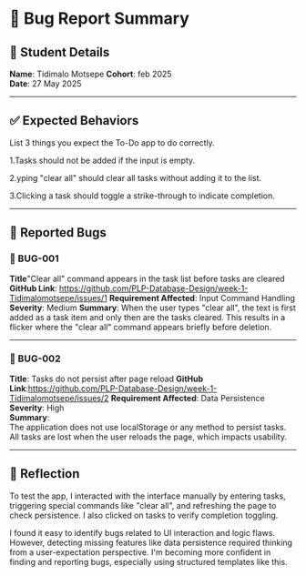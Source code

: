 # 🐞 Bug Report Summary

## 🧾 Student Details

**Name**: Tidimalo Motsepe
**Cohort**: feb 2025  
**Date**: 27 May 2025

---

## ✅ Expected Behaviors

List 3 things you expect the To-Do app to do correctly.

1.Tasks should not be added if the input is empty.

2.yping "clear all" should clear all tasks without adding it to the list.

3.Clicking a task should toggle a strike-through to indicate completion.

---

## 🐛 Reported Bugs

### 🐞 BUG-001

**Title**"Clear all" command appears in the task list before tasks are cleared
**GitHub Link**: https://github.com/PLP-Database-Design/week-1-Tidimalomotsepe/issues/1
**Requirement Affected**: Input Command Handling
**Severity**: Medium
**Summary**:
When the user types "clear all", the text is first added as a task item and only then are the tasks cleared. This results in a flicker where the "clear all" command appears briefly before deletion.

---

### 🐞 BUG-002

**Title**: Tasks do not persist after page reload
**GitHub Link**:https://github.com/PLP-Database-Design/week-1-Tidimalomotsepe/issues/2
**Requirement Affected**: Data Persistence
**Severity**: High  
**Summary**:  
The application does not use localStorage or any method to persist tasks. All tasks are lost when the user reloads the page, which impacts usability.

---

## 💭 Reflection

To test the app, I interacted with the interface manually by entering tasks, triggering special commands like "clear all", and refreshing the page to check persistence. I also clicked on tasks to verify completion toggling.

I found it easy to identify bugs related to UI interaction and logic flaws. However, detecting missing features like data persistence required thinking from a user-expectation perspective. I'm becoming more confident in finding and reporting bugs, especially using structured templates like this.
